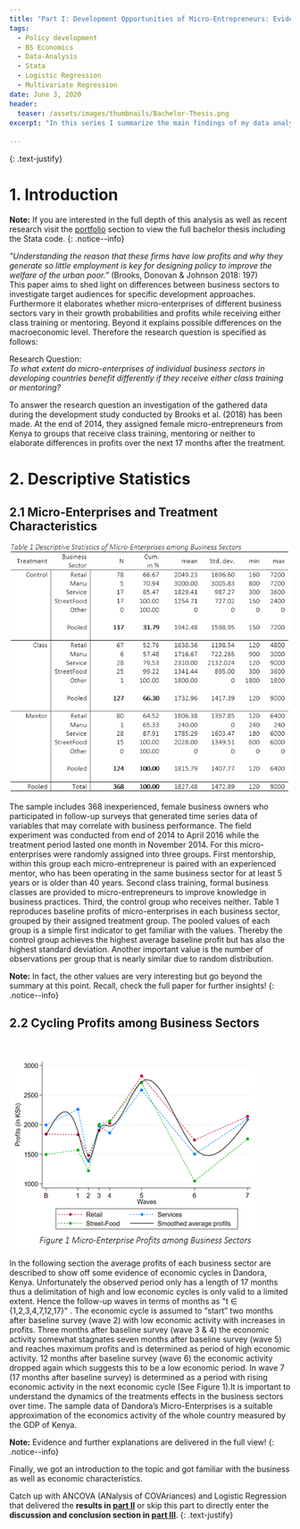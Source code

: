 ```yaml
---
title: "Part I: Development Opportunities of Micro-Entrepreneurs: Evidence from Kenya"
tags:
  - Policy development
  - BS Economics
  - Data-Analysis
  - Stata
  - Logistic Regression
  - Multivariate Regression
date: June 3, 2020
header:
  teaser: /assets/images/thumbnails/Bachelor-Thesis.png
excerpt: "In this series I summarize the main findings of my data analysis according micro-entrepreneurs in Kenya"

---
```

  {: .text-justify}
# 1. Introduction

<i class="far fa-sticky-note"></i> **Note:** If you are interested in the full depth of this analysis as well as recent research visit the [portfolio](/portfolio/) section to view the full bachelor thesis including the Stata code.
  {: .notice--info}

_"Understanding the reason that these firms  have low profits and why they generate so little employment is key for designing policy to improve the welfare of the urban poor.”_ (Brooks, Donovan & Johnson 2018: 197)  
This paper aims to shed light on differences between business sectors to investigate target audiences for specific development approaches. Furthermore it elaborates whether micro-enterprises of different business sectors vary in their growth probabilities and profits while receiving either class training or mentoring. Beyond it explains possible differences on the macroeconomic level. Therefore the research question is specified as follows:

Research Question:  
_To what extent do micro-enterprises of individual business sectors in developing countries benefit differently if they receive either class training or mentoring?_

To answer the research question an investigation of the gathered data during the development study conducted by Brooks et al. (2018) has been made. At the end of 2014, they assigned female micro-entrepreneurs from Kenya to groups that receive class training, mentoring or neither to elaborate differences in profits over the next 17 months after the treatment.

# 2. Descriptive Statistics
## 2.1 Micro-Enterprises and Treatment Characteristics

![Descriptive Statistics of Micro-Enterprises among Business Sectors](/assets/images/posts/03_06_20/table1.png)

The sample includes 368 inexperienced, female business owners who participated in follow-up surveys that generated time series data of variables that may correlate with business performance. The field experiment was conducted from end of 2014 to April 2016 while the treatment period lasted one month in November 2014. For this micro-enterprises were randomly assigned into three groups.
First mentorship, within this group each micro-entrepreneur is paired with an experienced mentor, who has been operating in the same business sector for at least 5 years or is older than 40 years. Second class training, formal business classes are provided to micro-entrepreneurs to improve knowledge in business practices. Third, the control group who receives neither.
Table 1 reproduces baseline profits of micro-enterprises in each business sector, grouped by their assigned treatment group. The pooled values of each group is a simple first indicator to get familiar with the values. Thereby the control group achieves the highest average baseline profit but has also the highest standard deviation. Another important value is the number of observations per group that is nearly similar due to random distribution.

<i class="far fa-sticky-note"></i> **Note:** In fact, the other values are very interesting but go beyond the summary at this point. Recall, check the full paper for further insights!
  {: .notice--info}

## 2.2 Cycling Profits among Business Sectors
<center>
  <figure style="width: 75%" class="center">
    <img src="{{ site.url }}{{ sitebaseurl }}/assets/images/posts/03_06_20/figure1.png" alt="">
  </figure>
</center>

![Micro-Enterprise Profits among Business Sectors](/assets/images/posts/03_06_20/figure1.png)

In the following section the average profits of each business sector are described to show off some evidence of economic cycles in Dandora, Kenya. Unfortunately the observed period only has a length of 17 months thus a delimitation of high and low economic cycles is only valid to a limited extent. Hence the follow-up waves in terms of months as "t ∈ {1,2,3,4,7,12,17}" . The economic cycle is assumed to “start” two months after baseline survey (wave 2) with low economic activity with increases in profits. Three months after baseline survey (wave 3 & 4) the economic activity somewhat stagnates seven months after baseline survey (wave 5) and reaches maximum profits and is determined as period of high economic activity. 12 months after baseline survey (wave 6) the economic activity dropped again which suggests this to be a low economic period. In wave 7 (17 months after baseline survey) is determined as a period with rising economic activity in the next economic cycle (See Figure 1).It is important to understand the dynamics of the treatments effects in the business sectors over time. The sample data of Dandora’s Micro-Enterprises is a suitable approximation of the economics activity of the whole country measured by the GDP of Kenya.

<i class="far fa-sticky-note"></i> **Note:** Evidence and further explanations are delivered in the full view!
  {: .notice--info}

Finally, we got an introduction to the topic and got familiar with the business as well as economic characteristics.

Catch up with ANCOVA (ANalysis of COVAriances) and Logistic Regression that delivered the **results in [part II](.......)** or skip this part to directly enter the **discussion and conclusion section in [part III](.......)**.
  {: .text-justify}
